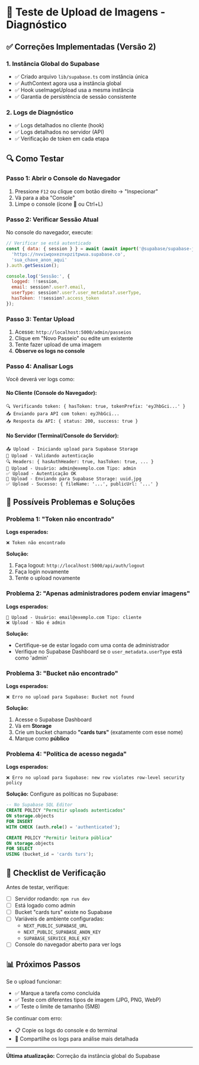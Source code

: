 # 🧪 Teste de Upload de Imagens - Diagnóstico

## ✅ Correções Implementadas (Versão 2)

### 1. **Instância Global do Supabase**
- ✅ Criado arquivo `lib/supabase.ts` com instância única
- ✅ AuthContext agora usa a instância global
- ✅ Hook useImageUpload usa a mesma instância
- ✅ Garantia de persistência de sessão consistente

### 2. **Logs de Diagnóstico**
- ✅ Logs detalhados no cliente (hook)
- ✅ Logs detalhados no servidor (API)
- ✅ Verificação de token em cada etapa

## 🔍 Como Testar

### Passo 1: Abrir o Console do Navegador

1. Pressione `F12` ou clique com botão direito → "Inspecionar"
2. Vá para a aba "Console"
3. Limpe o console (ícone 🚫 ou Ctrl+L)

### Passo 2: Verificar Sessão Atual

No console do navegador, execute:

```javascript
// Verificar se está autenticado
const { data: { session } } = await (await import('@supabase/supabase-js')).createClient(
  'https://nvviwqoxeznxpzitpwua.supabase.co',
  'sua_chave_anon_aqui'
).auth.getSession();

console.log('Sessão:', {
  logged: !!session,
  email: session?.user?.email,
  userType: session?.user?.user_metadata?.userType,
  hasToken: !!session?.access_token
});
```

### Passo 3: Tentar Upload

1. Acesse: `http://localhost:5000/admin/passeios`
2. Clique em "Novo Passeio" ou edite um existente
3. Tente fazer upload de uma imagem
4. **Observe os logs no console**

### Passo 4: Analisar Logs

Você deverá ver logs como:

#### **No Cliente (Console do Navegador):**
```
🔍 Verificando token: { hasToken: true, tokenPrefix: 'eyJhbGci...' }
📤 Enviando para API com token: eyJhbGci...
📥 Resposta da API: { status: 200, success: true }
```

#### **No Servidor (Terminal/Console do Servidor):**
```
📤 Upload - Iniciando upload para Supabase Storage
🔐 Upload - Validando autenticação
🔍 Headers: { hasAuthHeader: true, hasToken: true, ... }
👤 Upload - Usuário: admin@exemplo.com Tipo: admin
✅ Upload - Autenticação OK
📁 Upload - Enviando para Supabase Storage: uuid.jpg
✅ Upload - Sucesso: { fileName: '...', publicUrl: '...' }
```

## 🚨 Possíveis Problemas e Soluções

### Problema 1: "Token não encontrado"

**Logs esperados:**
```
❌ Token não encontrado
```

**Solução:**
1. Faça logout: `http://localhost:5000/api/auth/logout`
2. Faça login novamente
3. Tente o upload novamente

### Problema 2: "Apenas administradores podem enviar imagens"

**Logs esperados:**
```
👤 Upload - Usuário: email@exemplo.com Tipo: cliente
❌ Upload - Não é admin
```

**Solução:**
- Certifique-se de estar logado com uma conta de administrador
- Verifique no Supabase Dashboard se o `user_metadata.userType` está como 'admin'

### Problema 3: "Bucket não encontrado"

**Logs esperados:**
```
❌ Erro no upload para Supabase: Bucket not found
```

**Solução:**
1. Acesse o Supabase Dashboard
2. Vá em **Storage**
3. Crie um bucket chamado **"cards turs"** (exatamente com esse nome)
4. Marque como **público**

### Problema 4: "Política de acesso negada"

**Logs esperados:**
```
❌ Erro no upload para Supabase: new row violates row-level security policy
```

**Solução:**
Configure as políticas no Supabase:

```sql
-- No Supabase SQL Editor
CREATE POLICY "Permitir uploads autenticados" 
ON storage.objects 
FOR INSERT 
WITH CHECK (auth.role() = 'authenticated');

CREATE POLICY "Permitir leitura pública" 
ON storage.objects 
FOR SELECT 
USING (bucket_id = 'cards turs');
```

## 🎯 Checklist de Verificação

Antes de testar, verifique:

- [ ] Servidor rodando: `npm run dev`
- [ ] Está logado como admin
- [ ] Bucket "cards turs" existe no Supabase
- [ ] Variáveis de ambiente configuradas:
  - `NEXT_PUBLIC_SUPABASE_URL`
  - `NEXT_PUBLIC_SUPABASE_ANON_KEY`
  - `SUPABASE_SERVICE_ROLE_KEY`
- [ ] Console do navegador aberto para ver logs

## 📊 Próximos Passos

Se o upload funcionar:
- ✅ Marque a tarefa como concluída
- ✅ Teste com diferentes tipos de imagem (JPG, PNG, WebP)
- ✅ Teste o limite de tamanho (5MB)

Se continuar com erro:
- 📋 Copie os logs do console e do terminal
- 📧 Compartilhe os logs para análise mais detalhada

---

**Última atualização:** Correção da instância global do Supabase
